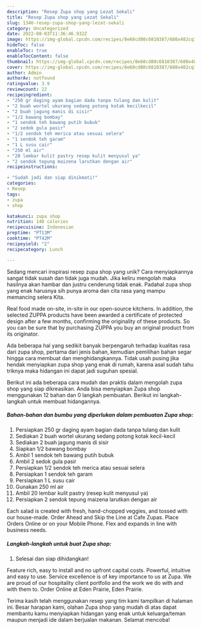```yaml
---
description: "Resep Zupa shop yang Lezat Sekali"
title: "Resep Zupa shop yang Lezat Sekali"
slug: 1346-resep-zupa-shop-yang-lezat-sekali
category: Uncategorized
date: 2022-08-03T11:36:46.932Z
image: https://img-global.cpcdn.com/recipes/8e68cd80c6810387/680x482cq70/zupa-shop-foto-resep-utama.jpg
hideToc: false
enableToc: true
enableTocContent: false
thumbnail: https://img-global.cpcdn.com/recipes/8e68cd80c6810387/680x482cq70/zupa-shop-foto-resep-utama.jpg
cover: https://img-global.cpcdn.com/recipes/8e68cd80c6810387/680x482cq70/zupa-shop-foto-resep-utama.jpg
author: Admin
authorAv: notfound
ratingvalue: 3.9
reviewcount: 22
recipeingredient:
- "250 gr daging ayam bagian dada tanpa tulang dan kulit"
- "2 buah wortel ukurang sedang potong kotak kecilkecil"
- "2 buah jagung manis di sisir"
- "1/2 bawang bombay"
- "1 sendok teh bawang putih bubuk"
- "2 sedok gula pasir"
- "1/2 sendok teh merica atau sesuai selera"
- "1 sendok teh garam"
- "1 L susu cair"
- "250 ml air"
- "20 lembar kulit pastry resep kulit menyusul ya"
- "2 sendok tepung maizena larutkan dengan air"
recipeinstructions:

- "Sudah jadi dan siap dinikmati!"
categories:
- Resep
tags:
- zupa
- shop

katakunci: zupa shop 
nutrition: 140 calories
recipecuisine: Indonesian
preptime: "PT13M"
cooktime: "PT42M"
recipeyield: "2"
recipecategory: Lunch

---
```





Sedang mencari inspirasi resep zupa shop yang unik? Cara menyiapkannya sangat tidak susah dan tidak juga mudah. Jika keliru mengolah maka hasilnya akan hambar dan justru cenderung tidak enak. Padahal zupa shop yang enak harusnya sih punya aroma dan cita rasa yang mampu memancing selera Kita.





Real food made on-site, in-site in our open-source kitchens. In addition, the selected ZUPPA products have been awarded a certificate of protected design after a few months, confirming the originality of these products. So you can be sure that by purchasing ZUPPA you buy an original product from its originator.

Ada beberapa hal yang sedikit banyak berpengaruh terhadap kualitas rasa dari zupa shop, pertama dari jenis bahan, kemudian pemilihan bahan segar hingga cara membuat dan menghidangkannya. Tidak usah pusing jika hendak menyiapkan zupa shop yang enak di rumah, karena asal sudah tahu triknya maka hidangan ini dapat jadi suguhan spesial.






Berikut ini ada beberapa cara mudah dan praktis dalam mengolah zupa shop yang siap dikreasikan. Anda bisa menyiapkan Zupa shop menggunakan 12 bahan dan 0 langkah pembuatan. Berikut ini langkah-langkah untuk membuat hidangannya.

<!--inarticleads1-->

##### Bahan-bahan dan bumbu yang diperlukan dalam pembuatan Zupa shop:

1. Persiapkan 250 gr daging ayam bagian dada tanpa tulang dan kulit
1. Sediakan 2 buah wortel ukurang sedang potong kotak kecil-kecil
1. Sediakan 2 buah jagung manis di sisir
1. Siapkan 1/2 bawang bombay
1. Ambil 1 sendok teh bawang putih bubuk
1. Ambil 2 sedok gula pasir
1. Persiapkan 1/2 sendok teh merica atau sesuai selera
1. Persiapkan 1 sendok teh garam
1. Persiapkan 1 L susu cair
1. Gunakan 250 ml air
1. Ambil 20 lembar kulit pastry (resep kulit menyusul ya)
1. Persiapkan 2 sendok tepung maizena larutkan dengan air


Each salad is created with fresh, hand-chopped veggies, and tossed with our house-made. Order Ahead and Skip the Line at Cafe Zupas. Place Orders Online or on your Mobile Phone. Flex and expands in line with business needs. 

<!--inarticleads2-->

##### Langkah-langkah untuk buat Zupa shop:


1. Selesai dan siap dihidangkan!

Feature rich, easy to install and no upfront capital costs. Powerful, intuitive and easy to use. Service excellence is of key importance to us at Zupa. We are proud of our hospitality client portfolio and the work we do with and with them to. Order Online at Eden Prairie, Eden Prairie. 

Terima kasih telah menggunakan resep yang tim kami tampilkan di halaman ini. Besar harapan kami, olahan Zupa shop yang mudah di atas dapat membantu kamu menyiapkan hidangan yang enak untuk keluarga/teman maupun menjadi ide dalam berjualan makanan. Selamat mencoba!
